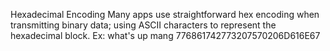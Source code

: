 Hexadecimal Encoding
  Many apps use straightforward hex encoding when transmitting binary data; using ASCII characters to represent the hexadecimal block.
    Ex: 
      what's up mang
        776861742773207570206D616E67